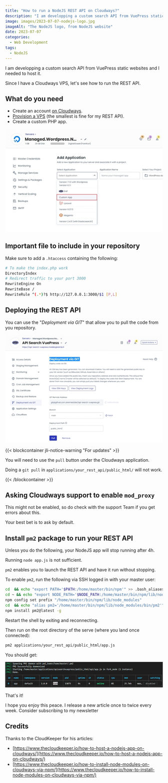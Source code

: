 ```yaml
---
title: "How to run a NodeJS REST API on Cloudways?"
description: "I am developping a custom search API from VuePress static websites and I needed to host it. Since I have a Cloudways VPS, let's see how to run the REST API."
image: images/2023-07-07-nodejs-logo.jpg
imageAlt: "The NodeJS logo, from NodeJS website"
date: 2023-07-07
categories:
  - Web Development
tags:
  - NodeJS
---
```


I am developping a custom search API from VuePress static websites and I needed to host it.

Since I have a Cloudways VPS, let's see how to run the REST API.

<!-- more -->

## What do you need

- Create an account [on Cloudways](https://www.cloudways.com/en/?id=174912).
- [Provision a VPS](https://unified.cloudways.com/server/create) (the smallest is fine for my REST API).
- Create a custom PHP app.

![Application type to select](images/application-type-to-select.jpg)

## Important file to include in your repository

Make sure to add a `.htaccess` containing the following:

```sh
# To make the index.php work
DirectoryIndex
# Redirect traffic to your port 3000
RewriteEngine On
RewriteBase /
RewriteRule ^(.*)?$ http://127.0.0.1:3000/$1 [P,L]
```

## Deploying the REST API

You can use the "_Deployment via GIT_" that allow you to pull the code from you repository.

!["Deployment via GIT" screen](images/deployment-via-git-screen.jpg)

{{< blockcontainer jli-notice-warning "For updates" >}}

You will need to use the `pull` button under the Cloudways application.

Doing a `git pull` in `applications/your_rest_api/public_html/` will not work.

{{< /blockcontainer >}}

## Asking Cloudways support to enable `mod_proxy`

This might not be enabled, so do check with the support Team if you get errors about this.

Your best bet is to ask by default.

## Install `pm2` package to run your REST API

Unless you do the following, your NodeJS app will stop running after 4h.

Running `node app.js` is not sufficient.

`pm2` enables you to launch the REST API and have it run without stopping.

To enable `pm2`, run the following via SSH logged in with your master user:

```sh
cd  && echo "export PATH='$PATH:/home/master/bin/npm'" >> .bash_aliases
cd ~ && echo "export NODE_PATH='$NODE_PATH:/home/master/bin/npm/lib/node_modules'" >> .bash_aliases
npm config set prefix "/home/master/bin/npm/lib/node_modules"
cd  && echo "alias pm2='/home/master/bin/npm/lib/node_modules/bin/pm2'" >> .bash_aliases
npm install pm2@latest -g
```

Restart the shell by exiting and reconnecting.

Then run on the root directory of the serve (where you land once connected):

```sh
pm2 applications/your_rest_api/public_html/app.js
```

You should get:

![Your NodeJS application is running!](images/your-nodejs-application-is-running.jpg)

That's it!

I hope you enjoy this peace. I release a new article once to twice every week. Consider subscribing to my newsletter

## Credits

Thanks to the CloudKeeper for his articles:

- [https://www.thecloudkeeper.io/how-to-host-a-nodejs-app-on-cloudways/](https://www.thecloudkeeper.io/how-to-host-a-nodejs-app-on-cloudways/)
- [https://www.thecloudkeeper.io/how-to-install-node-modules-on-cloudways-via-npm/](https://www.thecloudkeeper.io/how-to-install-node-modules-on-cloudways-via-npm/)
